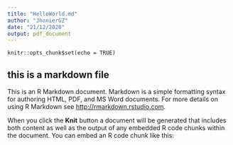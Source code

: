 ```yaml
---
title: "HelloWorld.md"
author: "JhonierGZ"
date: "21/12/2020"
output: pdf_document
---
```


```{r setup, include=FALSE}
knitr::opts_chunk$set(echo = TRUE)
```

## this is a markdown file

This is an R Markdown document. Markdown is a simple formatting syntax for authoring HTML, PDF, and MS Word documents. For more details on using R Markdown see <http://rmarkdown.rstudio.com>.

When you click the **Knit** button a document will be generated that includes both content as well as the output of any embedded R code chunks within the document. You can embed an R code chunk like this:

